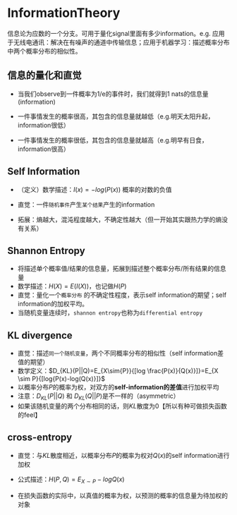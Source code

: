 # InformationTheory

信息论为应数的一个分支。可用于量化signal里面有多少information。e.g. 应用于无线电通讯：解决在有噪声的通道中传输信息；应用于机器学习：描述概率分布中两个概率分布的相似性。

## 信息的量化和直觉

- 当我们observe到一件概率为1/e的事件时，我们就得到1 nats的信息量(information)

- 一件事情发生的概率很高，其包含的信息量就越低（e.g.明天太阳升起，information很低）
- 一件事情发生的概率很低，其包含的信息量就越高（e.g.明早有日食，information很高）

## Self Information

- （定义）数学描述：$I(x)=-log(P(x))$  概率的对数的负值

- 直觉：一件`随机事件`产生`某个结果`产生的information

- 拓展：熵越大，混沌程度越大，不确定性越大（但一开始其实跟热力学的熵没有关系）


## Shannon Entropy

- 将描述单个概率值/结果的信息量，拓展到描述整个概率分布/所有结果的信息量
- 数学描述：$H(X)=E(I(X))$，也记做$H(P)$
- 直觉：量化一个`概率分布` 的不确定性程度，表示self information的期望；self information的加权平均。
- 当随机变量连续时，`shannon entropy`也称为`differential entropy`

## KL divergence

- 直觉：描述`同一个随机变量`，两个不同概率分布的相似性（self information差值的期望）
- 数学定义：$D_{KL}(P||Q)=E_{X\sim{P}}{[log \frac{P(x)}{Q(x)}]}=E_{X \sim P}{[log{P(x)-log(Q(x)}]}$
- 以概率分布$P$的概率为权，对双方的**self-information的差值**进行加权平均
- 注意：$D_{KL}(P||Q)$ 和 $D_{KL}(Q||P)$是不一样的（asymmetric）
- 如果该随机变量的两个分布相同的话，则$KL$散度为0【所以有种可做损失函数的feel】

## cross-entropy

- 直觉：与$KL$散度相近，以概率分布$P$的概率为权对$Q(x)$的self information进行加权
- 公式描述：$H(P,Q)=E_{X\sim P} -logQ(x)$

- 在损失函数的实际中，以真值的概率为权，以预测的概率的信息量为待加权的对象